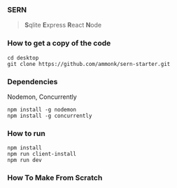### SERN

> **S**qlite **E**xpress **R**eact **N**ode

### How to get a copy of the code

```
cd desktop
git clone https://github.com/ammonk/sern-starter.git
```

### Dependencies

Nodemon, Concurrently

```
npm install -g nodemon
npm install -g concurrently
```

### How to run

```
npm install
npm run client-install
npm run dev
```

### How To Make From Scratch
